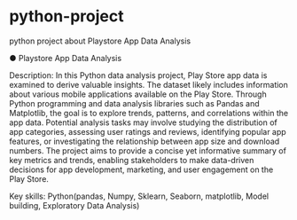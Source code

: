 # python-project
python project about Playstore App Data Analysis

●	Playstore App Data Analysis 

Description:
In this Python data analysis project, Play Store app data is examined to derive valuable insights. The dataset likely includes information about various mobile applications available on the Play Store. Through Python programming and data analysis libraries such as Pandas and Matplotlib, the goal is to explore trends, patterns, and correlations within the app data. Potential analysis tasks may involve studying the distribution of app categories, assessing user ratings and reviews, identifying popular app features, or investigating the relationship between app size and download numbers. The project aims to provide a concise yet informative summary of key metrics and trends, enabling stakeholders to make data-driven decisions for app development, marketing, and user engagement on the Play Store. 

Key skills:
Python(pandas, Numpy, Sklearn, Seaborn, matplotlib, Model building, Exploratory Data Analysis) 

